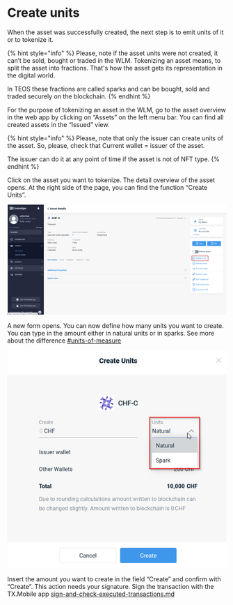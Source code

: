 # Create units

When the asset was successfully created, the next step is to emit units of it or to tokenize it.

{% hint style="info" %}
Please, note if the asset units were not created, it can’t be sold, bought or traded in the WLM. Tokenizing an asset means, to split the asset into fractions. That's how the asset gets its representation in the digital world.&#x20;

In TEOS these fractions are called sparks and can be bought, sold and traded securely on the blockchain.
{% endhint %}

For the purpose of tokenizing an asset in the WLM, go to the asset overview in the web app by clicking on “Assets” on the left menu bar. You can find all created assets in the “Issued” view.

{% hint style="info" %}
Please, note that only the issuer can create units of the asset. So, please, check that Current wallet = issuer of the asset.&#x20;

The issuer can do it at any point of time if the asset is not of NFT type.
{% endhint %}

Click on the asset you want to tokenize. The detail overview of the asset opens. At the right side of the page, you can find the function “Create Units”.

![](<../../.gitbook/assets/image (34).png>)

A new form opens. You can now define how many units you want to create. You can type in the amount either in natural units or in sparks. See more about the difference [#units-of-measure](../create-asset.md#units-of-measure "mention")

![](<../../.gitbook/assets/image (14).png>)

Insert the amount you want to create in the field “Create” and confirm with “Create”. This action needs your signature. Sign the transaction with the TX.Mobile app [sign-and-check-executed-transactions.md](../sign-and-check-executed-transactions.md "mention")
